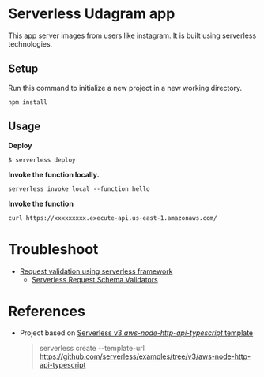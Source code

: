 # Serverless Udagram app

This app server images from users like instagram. It is built using serverless technologies.

## Setup

Run this command to initialize a new project in a new working directory.

```
npm install
```

## Usage

**Deploy**

```
$ serverless deploy
```

**Invoke the function locally.**

```
serverless invoke local --function hello
```

**Invoke the function**

```
curl https://xxxxxxxxx.execute-api.us-east-1.amazonaws.com/
```

# Troubleshoot

- [Request validation using serverless framework](https://stackoverflow.com/a/56332035)
  - [Serverless Request Schema Validators](https://www.serverless.com/framework/docs/providers/aws/events/apigateway/#request-schema-validators)

# References

- Project based on [Serverless v3 _aws-node-http-api-typescript_ template](https://github.com/serverless/examples/tree/v3/aws-node-http-api-typescript)
  > serverless create --template-url https://github.com/serverless/examples/tree/v3/aws-node-http-api-typescript
